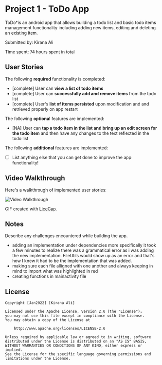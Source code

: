 # Project 1 - ToDo App

ToDo*is an android app that allows building a todo list and basic todo items management functionality including adding new items, editing and deleting an existing item.

Submitted by: Kirana Ali

Time spent: 74 hours spent in total

## User Stories

The following **required** functionality is completed:

* [complete] User can **view a list of todo items**
* [complete] User can **successfully add and remove items** from the todo list
* [complete] User's **list of items persisted** upon modification and and retrieved properly on app restart

The following **optional** features are implemented:

* [NA] User can **tap a todo item in the list and bring up an edit screen for the todo item** and then have any changes to the text reflected in the todo list

The following **additional** features are implemented:

* [ ] List anything else that you can get done to improve the app functionality!

## Video Walkthrough

Here's a walkthrough of implemented user stories:

<img src='http://i.imgur.com/link/to/your/gif/file.gif' title='Video Walkthrough' width='' alt='Video Walkthrough' />

GIF created with [LiceCap](http://www.cockos.com/licecap/).

## Notes

Describe any challenges encountered while building the app.
- adding an implementation under dependencies more specifically it took a few minutes to realize there was a grammatical error as i was adding the new implementation. FileUtils would show up as an error and that's how I knew it had to be the implementation that was added. 
- making sure each file alligned with one another and always keeping in mind to import what was highlighted in red
- creating functions in mainactivity file 

## License

    Copyright [Jan2022] [Kirana Ali]

    Licensed under the Apache License, Version 2.0 (the "License");
    you may not use this file except in compliance with the License.
    You may obtain a copy of the License at

        http://www.apache.org/licenses/LICENSE-2.0

    Unless required by applicable law or agreed to in writing, software
    distributed under the License is distributed on an "AS IS" BASIS,
    WITHOUT WARRANTIES OR CONDITIONS OF ANY KIND, either express or implied.
    See the License for the specific language governing permissions and
    limitations under the License.
